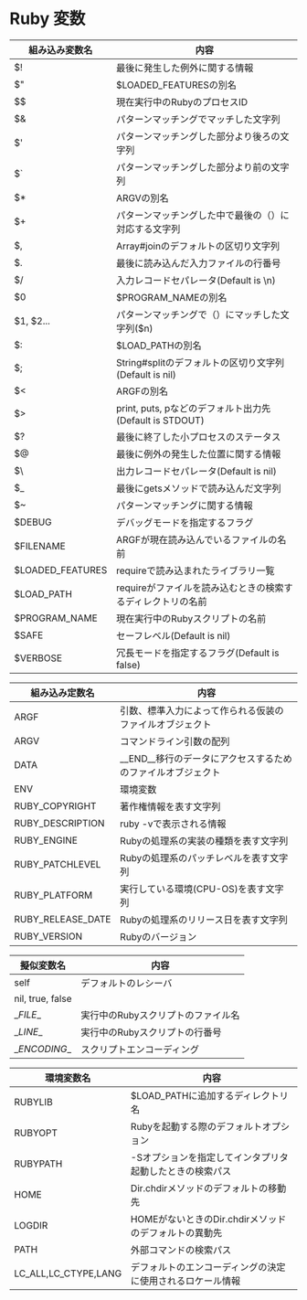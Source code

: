 # Ruby 変数

| 組み込み変数名   | 内容                                                        |
| ---------------- | ----------------------------------------------------------- |
| $!               | 最後に発生した例外に関する情報                              |
| $"               | $LOADED_FEATURESの別名                                      |
| $$               | 現在実行中のRubyのプロセスID                                |
| $&               | パターンマッチングでマッチした文字列                        |
| $'               | パターンマッチングした部分より後ろの文字列                  |
| $`               | パターンマッチングした部分より前の文字列                    |
| $*               | ARGVの別名                                                  |
| $+               | パターンマッチングした中で最後の（）に対応する文字列        |
| $,               | Array#joinのデフォルトの区切り文字列                        |
| $.               | 最後に読み込んだ入力ファイルの行番号                        |
| $/               | 入力レコードセパレータ(Default is \n)                       |
| $0               | $PROGRAM_NAMEの別名                                         |
| $1, $2...        | パターンマッチングで（）にマッチした文字列($n)              |
| $:               | $LOAD_PATHの別名                                            |
| $;               | String#splitのデフォルトの区切り文字列(Default is nil)      |
| $<               | ARGFの別名                                                  |
| $>               | print, puts, pなどのデフォルト出力先(Default is STDOUT)     |
| $?               | 最後に終了した小プロセスのステータス                        |
| $@               | 最後に例外の発生した位置に関する情報                        |
| $\               | 出力レコードセパレータ(Default is nil)                      |
| $_               | 最後にgetsメソッドで読み込んだ文字列                        |
| $~               | パターンマッチングに関する情報                              |
| $DEBUG           | デバッグモードを指定するフラグ                              |
| $FILENAME        | ARGFが現在読み込んでいるファイルの名前                      |
| $LOADED_FEATURES | requireで読み込まれたライブラリ一覧                         |
| $LOAD_PATH       | requireがファイルを読み込むときの検索するディレクトリの名前 |
| $PROGRAM_NAME    | 現在実行中のRubyスクリプトの名前                            |
| $SAFE            | セーフレベル(Default is nil)                                |
| $VERBOSE         | 冗長モードを指定するフラグ(Default is false)                |

| 組み込み定数名    | 内容                                                         |
| ----------------- | ------------------------------------------------------------ |
| ARGF              | 引数、標準入力によって作られる仮装のファイルオブジェクト     |
| ARGV              | コマンドライン引数の配列                                     |
| DATA              | \__END__移行のデータにアクセスするためのファイルオブジェクト |
| ENV               | 環境変数                                                     |
| RUBY_COPYRIGHT    | 著作権情報を表す文字列                                       |
| RUBY_DESCRIPTION  | ruby -vで表示される情報                                      |
| RUBY_ENGINE       | Rubyの処理系の実装の種類を表す文字列                         |
| RUBY_PATCHLEVEL   | Rubyの処理系のパッチレベルを表す文字列                       |
| RUBY_PLATFORM     | 実行している環境(CPU-OS)を表す文字列                         |
| RUBY_RELEASE_DATE | Rubyの処理系のリリース日を表す文字列                         |
| RUBY_VERSION      | Rubyのバージョン                                             |

| 擬似変数名       | 内容                               |
| ---------------- | ---------------------------------- |
| self             | デフォルトのレシーバ               |
| nil, true, false |                                    |
| \__FILE__        | 実行中のRubyスクリプトのファイル名 |
| \__LINE__        | 実行中のRubyスクリプトの行番号     |
| \__ENCODING__    | スクリプトエンコーディング         |

| 環境変数名           | 内容                                                       |
| -------------------- | ---------------------------------------------------------- |
| RUBYLIB              | $LOAD_PATHに追加するディレクトリ名                         |
| RUBYOPT              | Rubyを起動する際のデフォルトオプション                     |
| RUBYPATH             | -Sオプションを指定してインタプリタ起動したときの検索パス   |
| HOME                 | Dir.chdirメソッドのデフォルトの移動先                      |
| LOGDIR               | HOMEがないときのDir.chdirメソッドのデフォルトの異動先      |
| PATH                 | 外部コマンドの検索パス                                     |
| LC_ALL,LC_CTYPE,LANG | デフォルトのエンコーディングの決定に使用されるロケール情報 |

